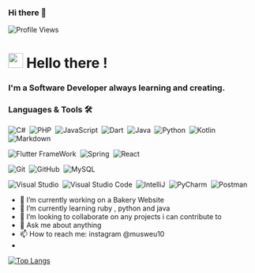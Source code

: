 ### Hi there 👋

<!--
**Musweu10/Musweu10** is a ✨ _special_ ✨ repository because its `README.md` (this file) appears on your GitHub profile.

Here are some ideas to get you started:-->

![Profile Views](http://estruyf-github.azurewebsites.net/api/VisitorHit?user=musweu10&repo=musweu10&countColorcountColor)

<h1><img src="https://emojis.slackmojis.com/emojis/images/1531849430/4246/blob-sunglasses.gif?1531849430" width="30"/> Hello there ! </h1>

### I'm a Software Developer always learning and creating.


### Languages & Tools 🛠


![C#](https://img.shields.io/badge/-Csharp-05122A?style=flat&logo=csharp)&nbsp;
![PHP](https://img.shields.io/badge/Php-05122A?style=flat&logo=php&logoColor=purple)&nbsp;
![JavaScript](https://img.shields.io/badge/Javascript-05122A?style=flat&logo=javascript&logoColor=yellow)&nbsp;
![Dart](https://img.shields.io/badge/-Dart-05122A?style=flat&logo=dart&logoColor=blue)&nbsp;
![Java](https://img.shields.io/badge/-Java-05122A?style=flat&logo=Java&logoColor=white)&nbsp;
![Python](https://img.shields.io/badge/-Python-05122A?style=flat&logo=python)&nbsp;
![Kotlin](https://img.shields.io/badge/-Kotlin-05122A?style=flat&logo=kotlin)&nbsp;
![Markdown](https://img.shields.io/badge/-Markdown-05122A?style=flat&logo=markdown)&nbsp;

![Flutter FrameWork](https://img.shields.io/badge/-Flutter-05122A?style=flat&logo=flutter)&nbsp;
![Spring](https://img.shields.io/badge/-Spring-05122A?style=flat&logo=spring&logoColor=white)&nbsp;
![React](https://img.shields.io/badge/-React-05122A?style=flat&logo=react&logoColor=blue)&nbsp;

![Git](https://img.shields.io/badge/-Git-05122A?style=flat&logo=git)&nbsp;
![GitHub](https://img.shields.io/badge/-GitHub-05122A?style=flat&logo=github)&nbsp;
![MySQL](https://img.shields.io/badge/-MySQL-05122A?style=flat&logo=mysql&logoColor=white)&nbsp;


![Visual Studio ](https://img.shields.io/badge/-Visual%20Studio-05122A?style=flat&logo=visual-studio&logoColor=007ACC)&nbsp;
![Visual Studio Code](https://img.shields.io/badge/-Visual%20Studio%20Code-05122A?style=flat&logo=visual-studio-code&logoColor=007ACC)&nbsp;
![IntelliJ](https://img.shields.io/badge/-IntelliJ-05122A?style=flat&logo=jetbrains)&nbsp;
![PyCharm](https://img.shields.io/badge/-Pycharm-05122A?style=flat&logo=pycharm&logoColor=green)&nbsp;
![Postman](https://img.shields.io/badge/-Postman-05122A?style=flat&logo=postman)&nbsp;

- 🔭 I’m currently working on a Bakery Website
- 🌱 I’m currently learning ruby , python and java 
- 👯 I’m looking to collaborate on any projects i can contribute to
- 💬 Ask me about anything
- 📫 How to reach me: instagram @musweu10
- <!-- 🤔 I’m looking for help with--> 
<!-- 😄 Pronouns: ..-->
<!--- ⚡ Fun fact:--> 

[![Top Langs](https://github-readme-stats.vercel.app/api/top-langs/?username=musweu10&layout=compact)](https://github.com/musweu10/github-readme-stats)

